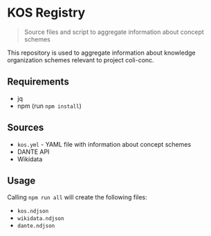 # KOS Registry

> Source files and script to aggregate information about concept schemes

This repository is used to aggregate information about knowledge organization schemes relevant to project coli-conc.

## Requirements

* jq
* npm (run `npm install`)

## Sources

* `kos.yml` - YAML file with information about concept schemes
* DANTE API
* Wikidata

## Usage

Calling `npm run all` will create the following files:

* `kos.ndjson`
* `wikidata.ndjson`
* `dante.ndjson`

